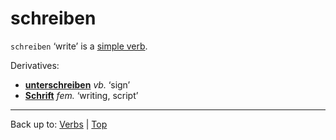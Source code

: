 # schreiben

`schreiben` ‘write’ is a [simple verb](../../simpleVerbs.md).

Derivatives:
- **[unterschreiben](../../u/un/unterschreiben.md)** *vb.* ‘sign’
- **[Schrift](../../../nouns/s/sc/Schrift.md)** *fem.* ‘writing, script’

----

Back up to: [Verbs](../../index.md) | [Top](../../../index.md)
